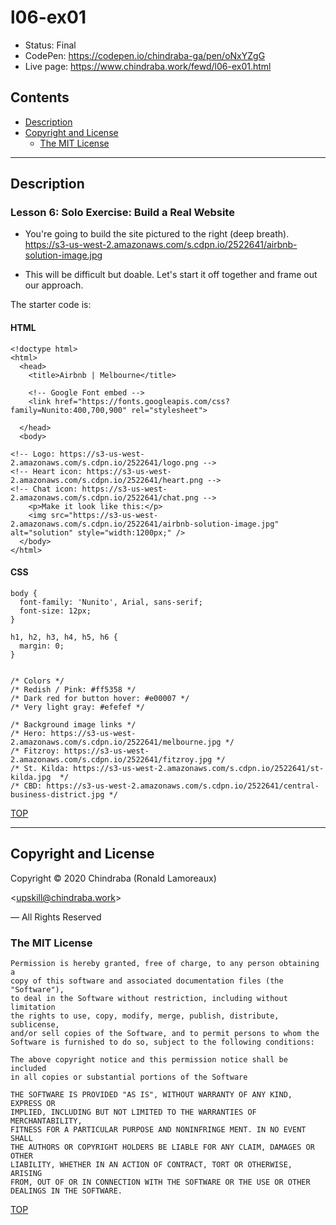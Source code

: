 # l06-ex01

-  Status: Final
-  CodePen: <https://codepen.io/chindraba-ga/pen/oNxYZgG>
-  Live page: <https://www.chindraba.work/fewd/l06-ex01.html>

## Contents

-  [Description](#description)
-  [Copyright and License](#copyright-and-license)
   -  [The MIT License](#the-mit-license)

---
## Description

### Lesson 6: Solo Exercise: Build a Real Website

-  You're going to build the site pictured to the right (deep breath).
<https://s3-us-west-2.amazonaws.com/s.cdpn.io/2522641/airbnb-solution-image.jpg>

-  This will be difficult but doable. Let's start it off together and frame out
our approach.

The starter code is:

#### HTML

    <!doctype html>
    <html>
      <head>
        <title>Airbnb | Melbourne</title>

        <!-- Google Font embed -->
        <link href="https://fonts.googleapis.com/css?family=Nunito:400,700,900" rel="stylesheet">

      </head>
      <body>
        
    <!-- Logo: https://s3-us-west-2.amazonaws.com/s.cdpn.io/2522641/logo.png -->
    <!-- Heart icon: https://s3-us-west-2.amazonaws.com/s.cdpn.io/2522641/heart.png -->
    <!-- Chat icon: https://s3-us-west-2.amazonaws.com/s.cdpn.io/2522641/chat.png -->
        <p>Make it look like this:</p>
        <img src="https://s3-us-west-2.amazonaws.com/s.cdpn.io/2522641/airbnb-solution-image.jpg" alt="solution" style="width:1200px;" />
      </body>
    </html>

#### CSS

    body {
      font-family: 'Nunito', Arial, sans-serif;
      font-size: 12px;
    }

    h1, h2, h3, h4, h5, h6 {
      margin: 0;
    }


    /* Colors */
    /* Redish / Pink: #ff5358 */
    /* Dark red for button hover: #e00007 */
    /* Very light gray: #efefef */

    /* Background image links */
    /* Hero: https://s3-us-west-2.amazonaws.com/s.cdpn.io/2522641/melbourne.jpg */
    /* Fitzroy: https://s3-us-west-2.amazonaws.com/s.cdpn.io/2522641/fitzroy.jpg */
    /* St. Kilda: https://s3-us-west-2.amazonaws.com/s.cdpn.io/2522641/st-kilda.jpg  */
    /* CBD: https://s3-us-west-2.amazonaws.com/s.cdpn.io/2522641/central-business-district.jpg */

[TOP](#contents)

---
## Copyright and License

Copyright © 2020  Chindraba (Ronald Lamoreaux)

<[upskill@chindraba.work](mailto:upskill@chindraba.work?subject='l06-ex01')>

— All Rights Reserved

### The MIT License
    
    Permission is hereby granted, free of charge, to any person obtaining a
    copy of this software and associated documentation files (the "Software"),
    to deal in the Software without restriction, including without limitation
    the rights to use, copy, modify, merge, publish, distribute, sublicense,
    and/or sell copies of the Software, and to permit persons to whom the
    Software is furnished to do so, subject to the following conditions:

    The above copyright notice and this permission notice shall be included
    in all copies or substantial portions of the Software

    THE SOFTWARE IS PROVIDED "AS IS", WITHOUT WARRANTY OF ANY KIND, EXPRESS OR
    IMPLIED, INCLUDING BUT NOT LIMITED TO THE WARRANTIES OF MERCHANTABILITY,
    FITNESS FOR A PARTICULAR PURPOSE AND NONINFRINGE MENT. IN NO EVENT SHALL
    THE AUTHORS OR COPYRIGHT HOLDERS BE LIABLE FOR ANY CLAIM, DAMAGES OR OTHER
    LIABILITY, WHETHER IN AN ACTION OF CONTRACT, TORT OR OTHERWISE, ARISING
    FROM, OUT OF OR IN CONNECTION WITH THE SOFTWARE OR THE USE OR OTHER
    DEALINGS IN THE SOFTWARE.

[TOP](#contents)
